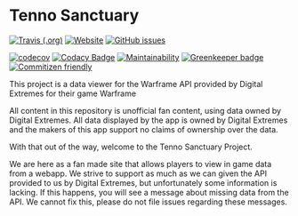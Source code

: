 # Tenno Sanctuary

[![Travis (.org)](https://img.shields.io/travis/codemastermick/FrameTracker)](https://travis-ci.org/codemastermick/FrameTracker)
[![Website](https://img.shields.io/website/http/dev-profile-cd9ed.web.app?down_color=red&down_message=offline&up_message=up)](https://dev-profile-cd9ed.web.app)
[![GitHub issues](https://img.shields.io/github/issues/codemastermick/FrameTracker)](https://github.com/codemastermick/FrameTracker/issues)

[![codecov](https://codecov.io/gh/codemastermick/FrameTracker/branch/master/graph/badge.svg)](https://codecov.io/gh/codemastermick/FrameTracker)
[![Codacy Badge](https://api.codacy.com/project/badge/Grade/b091e9b3211a491bbf949b60dcf2011a)](https://www.codacy.com/app/codemastermick/FrameTracker?utm_source=github.com&amp;utm_medium=referral&amp;utm_content=codemastermick/FrameTracker&amp;utm_campaign=Badge_Grade)
[![Maintainability](https://api.codeclimate.com/v1/badges/d17298f06631349f0f8c/maintainability)](https://codeclimate.com/github/codemastermick/FrameTracker/maintainability)
[![Greenkeeper badge](https://badges.greenkeeper.io/codemastermick/FrameTracker.svg)](https://greenkeeper.io/)
[![Commitizen friendly](https://img.shields.io/badge/commitizen-friendly-brightgreen.svg)](http://commitizen.github.io/cz-cli/)

This project is a data viewer for the Warframe API provided by Digital Extremes for their game Warframe

All content in this repository is unofficial fan content, using data owned by Digital Extremes. All data displayed by the app is owned by Digital Extremes and the makers of this app support no claims of ownership over the data.

With that out of the way, welcome to the Tenno Sanctuary Project.

We are here as a fan made site that allows players to view in game data from a webapp. We strive to support as much as we can given the API provided to us by Digital Extremes, but unfortunately some information is lacking. If this happens, you will see a message about missing data from the API. We cannot fix this, please do not file issues regarding these messages.
